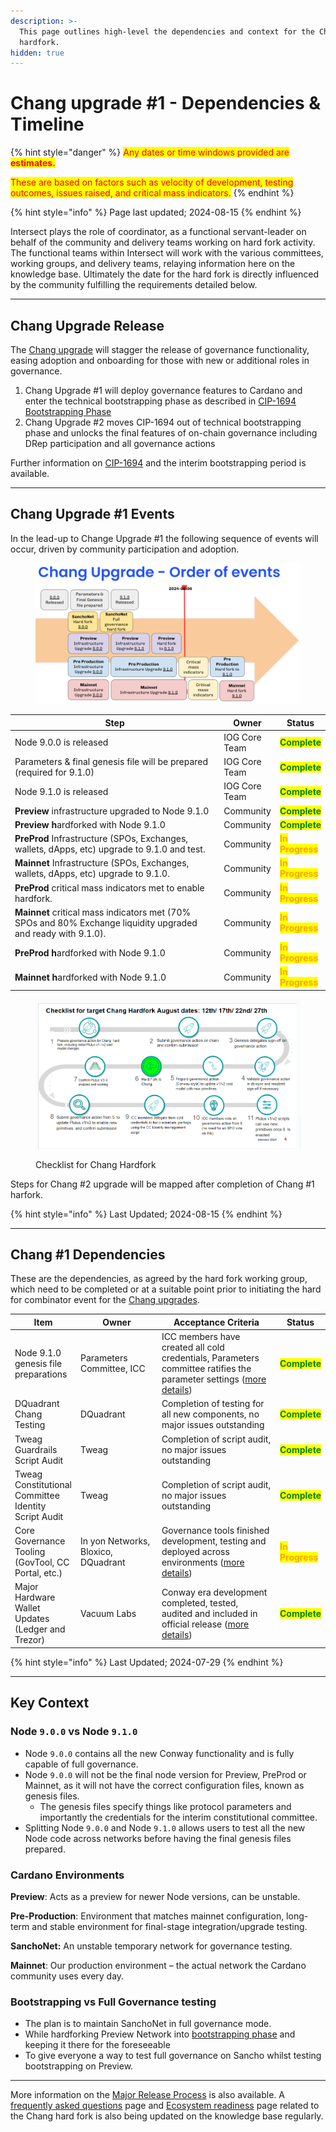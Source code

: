 ```yaml
---
description: >-
  This page outlines high-level the dependencies and context for the Chang #1
  hardfork.
hidden: true
---
```


# Chang upgrade #1 - Dependencies & Timeline

{% hint style="danger" %}
<mark style="color:red;">Any dates or time windows provided are</mark> <mark style="color:red;"></mark><mark style="color:red;">**estimates.**</mark>

<mark style="color:red;">These are based on factors such as velocity of development, testing outcomes, issues raised, and critical mass indicators.</mark>
{% endhint %}

{% hint style="info" %}
Page last updated; 2024-08-15
{% endhint %}

Intersect plays the role of coordinator, as a functional servant-leader on behalf of the community and delivery teams working on hard fork activity. The functional teams within Intersect will work with the various committees, working groups, and delivery teams, relaying information here on the knowledge base. Ultimately the date for the hard fork is directly influenced by the community fulfilling the requirements detailed below.

***

## Chang Upgrade Release

The [Chang upgrade](https://docs.intersectmbo.org/cardano/cardano-upgrades/hard-forks/chang-upgrade) will stagger the release of governance functionality, easing adoption and onboarding for those with new or additional roles in governance.&#x20;

1. Chang Upgrade #1 will deploy governance features to Cardano and enter the technical bootstrapping phase as described in [CIP-1694 Bootstrapping Phase](https://github.com/cardano-foundation/CIPs/blob/master/CIP-1694/README.md#bootstrapping-phase)
2. Chang Upgrade #2 moves CIP-1694 out of technical bootstrapping phase and unlocks the final features of on-chain governance including DRep participation and all governance actions

Further information on [CIP-1694](https://www.1694.io/) and the interim bootstrapping period is available.

***

## Chang Upgrade #1 Events

In the lead-up to Change Upgrade #1 the following sequence of events will occur, driven by community participation and adoption.&#x20;

<figure><img src="../../../../.gitbook/assets/ChangStatus_6aug24_2.PNG" alt=""><figcaption></figcaption></figure>

<table><thead><tr><th width="389">Step</th><th>Owner</th><th>Status</th></tr></thead><tbody><tr><td>Node 9.0.0 is released</td><td>IOG Core Team</td><td><mark style="color:green;"><strong>Complete</strong></mark></td></tr><tr><td>Parameters &#x26; final genesis file will be prepared (required for 9.1.0)</td><td>IOG Core Team</td><td><mark style="color:green;"><strong>Complete</strong></mark></td></tr><tr><td>Node 9.1.0 is released</td><td>IOG Core Team</td><td><mark style="color:green;"><strong>Complete</strong></mark></td></tr><tr><td><strong>Preview</strong> infrastructure upgraded to Node 9.1.0</td><td>Community</td><td><mark style="color:green;"><strong>Complete</strong></mark></td></tr><tr><td><strong>Preview h</strong>ardforked with Node 9.1.0</td><td>Community</td><td><mark style="color:green;"><strong>Complete</strong></mark></td></tr><tr><td><strong>PreProd</strong> Infrastructure (SPOs, Exchanges, wallets, dApps, etc) upgrade to 9.1.0 and test.</td><td>Community</td><td><mark style="color:orange;"><strong>In Progress</strong></mark></td></tr><tr><td><strong>Mainnet</strong> Infrastructure (SPOs, Exchanges, wallets, dApps, etc) upgrade to 9.1.0.</td><td>Community</td><td><mark style="color:orange;"><strong>In Progress</strong></mark></td></tr><tr><td><strong>PreProd</strong> critical mass indicators met to enable hardfork.</td><td>Community</td><td><mark style="color:orange;"><strong>In Progress</strong></mark></td></tr><tr><td><strong>Mainnet</strong> critical mass indicators met (70% SPOs and 80% Exchange liquidity upgraded and ready with 9.1.0).</td><td>Community</td><td><mark style="color:orange;"><strong>In Progress</strong></mark></td></tr><tr><td><strong>PreProd h</strong>ardforked with Node 9.1.0</td><td>Community</td><td><mark style="color:orange;"><strong>In Progress</strong></mark></td></tr><tr><td><strong>Mainnet h</strong>ardforked with Node 9.1.0</td><td>Community</td><td><mark style="color:orange;"><strong>In Progress</strong></mark></td></tr></tbody></table>

<figure><img src="../../../../.gitbook/assets/Chang timeline.png" alt=""><figcaption><p>Checklist for Chang Hardfork</p></figcaption></figure>

Steps for Chang #2 upgrade will be mapped after completion of Chang #1 harfork.

{% hint style="info" %}
Last Updated; 2024-08-15
{% endhint %}

***

## Chang #1 Dependencies

&#x20;These are the dependencies, as agreed by the hard fork working group, which need to be completed or at a suitable point prior to initiating the hard for combinator event for the [Chang upgrades](https://docs.intersectmbo.org/cardano/cardano-upgrades/hard-forks/chang-upgrade).&#x20;

<table><thead><tr><th>Item</th><th width="154">Owner</th><th width="256">Acceptance Criteria</th><th>Status</th></tr></thead><tbody><tr><td>Node 9.1.0 genesis file preparations</td><td>Parameters Committee, ICC</td><td>ICC members have created all cold credentials, Parameters committee ratifies the parameter settings (<a href="chang-upgrade-1-readiness.md#supporting-governance-initiatives-readiness">more details</a>)</td><td><mark style="color:green;"><strong>Complete</strong></mark></td></tr><tr><td>DQuadrant Chang Testing </td><td>DQuadrant</td><td>Completion of testing for all new components, no major issues outstanding </td><td><mark style="color:green;"><strong>Complete</strong></mark></td></tr><tr><td>Tweag Guardrails Script Audit</td><td>Tweag</td><td>Completion of script audit, no major issues outstanding</td><td><mark style="color:green;"><strong>Complete</strong></mark></td></tr><tr><td>Tweag Constitutional Committee Identity Script Audit</td><td>Tweag</td><td>Completion of script audit, no major issues outstanding</td><td><mark style="color:green;"><strong>Complete</strong></mark></td></tr><tr><td>Core Governance Tooling (GovTool, CC Portal, etc.)</td><td>In yon Networks, Bloxico, DQuadrant</td><td>Governance tools finished development, testing and deployed across environments (<a href="chang-upgrade-1-readiness.md#supporting-governance-initiatives-readiness">more details</a>)</td><td><mark style="color:orange;"><strong>In Progress</strong></mark></td></tr><tr><td>Major Hardware Wallet Updates (Ledger and Trezor)</td><td>Vacuum Labs</td><td>Conway era development completed, tested, audited and included in official release (<a href="chang-upgrade-1-readiness.md#wallets-readiness">more details</a>)</td><td><mark style="color:green;"><strong>Complete</strong></mark></td></tr></tbody></table>

{% hint style="info" %}
Last Updated; 2024-07-29
{% endhint %}

***

## Key Context

### Node `9.0.0` vs Node `9.1.0`

* Node `9.0.0` contains all the new Conway functionality and is fully capable of full governance.
* Node `9.0.0` will not be the final node version for Preview, PreProd or Mainnet, as it will not have the correct configuration files, known as genesis files.
  * The genesis files specify things like protocol parameters and importantly the credentials for the interim constitutional committee.
* Splitting Node `9.0.0` and Node `9.1.0` allows users to test all the new Node code across networks before having the final genesis files prepared.

### Cardano Environments

**Preview**: Acts as a preview for newer Node versions, can be unstable.

**Pre-Production**: Environment that matches mainnet configuration, long-term and stable environment for final-stage integration/upgrade testing.&#x20;

**SanchoNet:** An unstable temporary network for governance testing.

**Mainnet**: Our production environment – the actual network the Cardano community uses every day.

### Bootstrapping vs Full Governance testing

* The plan is to maintain SanchoNet in full governance mode.
* While hardforking Preview Network into [bootstrapping phase](https://github.com/cardano-foundation/CIPs/blob/master/CIP-1694/README.md#bootstrapping-phase) and keeping it there for the foreseeable
* To give everyone a way to test full governance on Sancho whilst testing bootstrapping on Preview.

***

More information on the [Major Release Process](https://docs.intersectmbo.org/cardano/cardano-upgrades/major-release-process) is also available. A [frequently asked questions](https://docs.intersectmbo.org/cardano/cardano-upgrades/hard-forks/hard-fork-frequently-asked-questions) page and [Ecosystem readiness](https://docs.intersectmbo.org/cardano/cardano-upgrades/hard-forks/chang-timeline-and-dependencies/chang-upgrade-1-readiness) page related to the Chang hard fork is also being updated on the knowledge base regularly.&#x20;

